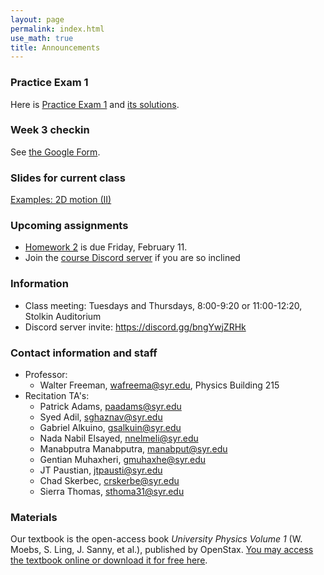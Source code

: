```yaml
---
layout: page 
permalink: index.html
use_math: true
title: Announcements
---
```


### Practice Exam 1

Here is <a href="practice-exam-1.pdf">Practice Exam 1</a> and <a href="practice-exam-1-solutions.pdf">its solutions</a>.

### Week 3 checkin

See <a href="https://docs.google.com/forms/d/10DK4z9NfN5nHqyCHXmQqtQc5xecHT8T7zxZX5zYaIuk/">the Google Form</a>. 



### Slides for current class

<a href="slides/lec6/lecture6.pdf">Examples: 2D motion (II)</a>

### Upcoming assignments

* <a href="hw/hw2/hw2.pdf">Homework 2</a> is due Friday, February 11.
* Join the <a href="https://discord.gg/bngYwjZRHk">course Discord server</a> if you are so inclined

### Information
- Class meeting: Tuesdays and Thursdays, 8:00-9:20 or 11:00-12:20, Stolkin Auditorium 
- Discord server invite: <https://discord.gg/bngYwjZRHk>

### Contact information and staff
-   Professor: 
    - Walter Freeman, <wafreema@syr.edu>, Physics Building 215 
-   Recitation TA's:
    * Patrick Adams, <paadams@syr.edu>
    * Syed Adil, <sghaznav@syr.edu>
    * Gabriel Alkuino, <gsalkuin@syr.edu>
    * Nada Nabil Elsayed, <nnelmeli@syr.edu>
    * Manabputra Manabputra, <manabput@syr.edu>
    * Gentian Muhaxheri, <gmuhaxhe@syr.edu>
    * JT Paustian, <jtpausti@syr.edu>
    * Chad Skerbec, <crskerbe@syr.edu>
    * Sierra Thomas, <sthoma31@syr.edu>

### Materials

Our textbook is the open-access book *University Physics Volume 1* (W. Moebs, S. Ling, J. Sanny, et al.), published by OpenStax. <a href="https://openstax.org/details/books/university-physics-volume-1">You may access the textbook online or download it for free here</a>. 


